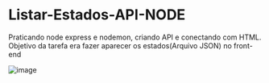 # Listar-Estados-API-NODE
Praticando node express e nodemon, criando API e conectando com HTML. Objetivo da tarefa era fazer aparecer os estados(Arquivo  JSON) no front-end


![image](https://user-images.githubusercontent.com/75628342/188189703-e53b920d-d500-4585-b537-b9699e78f771.png)

